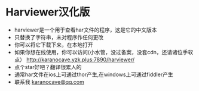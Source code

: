 # Harviewer汉化版
  - harviewer是一个用于查看har文件的程序，这是它的中文版本
  - 只替换了字符串，未对程序作任何更改
  - 你可以将它下载下来，在本地打开
  - 如果你想在线使用，你可以访问(小水管，没过备案，没套cdn，还请诸位手软点） http://karanocave.yzk.plus:7890/harviewer/
  - 点个star好吧？翻译很累人的
  - 通常har文件在ios上可通过thor产生,在windows上可通过fiddler产生
  - 联系我 karanocave@qq.com
